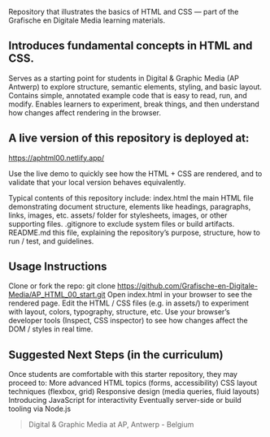 Repository that illustrates the basics of HTML and CSS — part of the Grafische en Digitale Media learning materials. 

## Introduces fundamental concepts in HTML and CSS.

Serves as a starting point for students in Digital & Graphic Media (AP Antwerp) to explore structure, semantic elements, styling, and basic layout.
Contains simple, annotated example code that is easy to read, run, and modify.
Enables learners to experiment, break things, and then understand how changes affect rendering in the browser.

## A live version of this repository is deployed at:
https://aphtml00.netlify.app/ 


Use the live demo to quickly see how the HTML + CSS are rendered, and to validate that your local version behaves equivalently.

Typical contents of this repository include:
index.html 
the main HTML file demonstrating document structure, elements like headings, paragraphs, links, images, etc.
assets/ 
folder for stylesheets, images, or other supporting files.
.gitignore 
to exclude system files or build artifacts.
README.md 
this file, explaining the repository’s purpose, structure, how to run / test, and guidelines.


##  Usage Instructions
Clone or fork the repo:
git clone https://github.com/Grafische-en-Digitale-Media/AP_HTML_00_start.git
Open index.html in your browser to see the rendered page.
Edit the HTML / CSS files (e.g. in assets/) to experiment with layout, colors, typography, structure, etc.
Use your browser’s developer tools (Inspect, CSS inspector) to see how changes affect the DOM / styles in real time.

##  Suggested Next Steps (in the curriculum)
Once students are comfortable with this starter repository, they may proceed to:
More advanced HTML topics (forms, accessibility)
CSS layout techniques (flexbox, grid)
Responsive design (media queries, fluid layouts)
Introducing JavaScript for interactivity
Eventually server-side or build tooling via Node.js

> Digital & Graphic Media at AP, Antwerp - Belgium